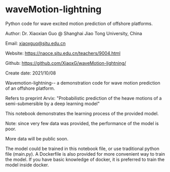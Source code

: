 # waveMotion-lightning
Python code for wave excited motion prediction of offshore platforms.

Author: Dr. Xiaoxian Guo @ Shanghai Jiao Tong University, China

Email: xiaoxguo@sjtu.edu.cn

Website: https://naoce.sjtu.edu.cn/teachers/9004.html

Github: https://github.com/XiaoxG/waveMotion-lightning/

Create date: 2021/10/08

Wavemotion-lightning-- a demonstration code for wave motion prediction of an offshore platform. 

Refers to preprint Arvix: "Probabilistic prediction of the heave motions of a semi-submersible by a deep learning model"

This notebook demonstrates the learning process of the provided model.

Note: since very few data was provided, the performance of the model is poor.

More data will be public soon.

The model could be trained in this notebook file, or use traditional python file (main.py). A Dockerfile is also provided for more convenient way to train the model. If you have basic knowledge of docker, it is preferred to train the model inside docker.
